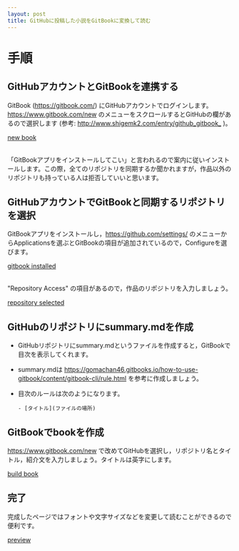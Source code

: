 ```yaml
---
layout: post
title: GitHubに投稿した小説をGitBookに変換して読む
---
```


# 手順

## GitHubアカウントとGitBookを連携する

GitBook (<https://gitbook.com/>) にGitHubアカウントでログインします。<https://www.gitbook.com/new> のメニューをスクロールするとGitHubの欄があるので選択します (参考: <http://www.shigemk2.com/entry/github_gitbook_> )。

[new book](01.png)

<br>
「GitBookアプリをインストールしてこい」と言われるので案内に従いインストールします。この際，全てのリポジトリを同期するか聞かれますが，作品以外のリポジトリも持っている人は拒否していいと思います。

## GitHubアカウントでGitBookと同期するリポジトリを選択

GitBookアプリをインストールし，<https://github.com/settings/> のメニューからApplicationsを選ぶとGitBookの項目が追加されているので，Configureを選びます。

[gitbook installed](02.png)

<br>
"Repository Access" の項目があるので，作品のリポジトリを入力しましょう。

[repository selected](03.png)

## GitHubのリポジトリにsummary.mdを作成

-   GitHubリポジトリにsummary.mdというファイルを作成すると，GitBookで目次を表示してくれます。
-   summary.mdは <https://gomachan46.gitbooks.io/how-to-use-gitbook/content/gitbook-cli/rule.html> を参考に作成しましょう。
-   目次のルールは次のようになります。
    
        - [タイトル](ファイルの場所)

## GitBookでbookを作成

<https://www.gitbook.com/new> で改めてGitHubを選択し，リポジトリ名とタイトル，紹介文を入力しましょう。タイトルは英字にします。

[build book](04.png)

## 完了

完成したページではフォントや文字サイズなどを変更して読むことができるので便利です。

[preview](05.png)